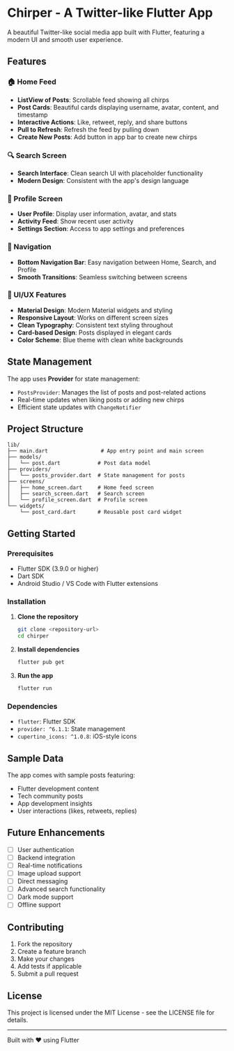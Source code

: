 # Chirper - A Twitter-like Flutter App

A beautiful Twitter-like social media app built with Flutter, featuring a modern UI and smooth user experience.

## Features

### 🏠 Home Feed

- **ListView of Posts**: Scrollable feed showing all chirps
- **Post Cards**: Beautiful cards displaying username, avatar, content, and timestamp
- **Interactive Actions**: Like, retweet, reply, and share buttons
- **Pull to Refresh**: Refresh the feed by pulling down
- **Create New Posts**: Add button in app bar to create new chirps

### 🔍 Search Screen

- **Search Interface**: Clean search UI with placeholder functionality
- **Modern Design**: Consistent with the app's design language

### 👤 Profile Screen

- **User Profile**: Display user information, avatar, and stats
- **Activity Feed**: Show recent user activity
- **Settings Section**: Access to app settings and preferences

### 🧭 Navigation

- **Bottom Navigation Bar**: Easy navigation between Home, Search, and Profile
- **Smooth Transitions**: Seamless switching between screens

### 🎨 UI/UX Features

- **Material Design**: Modern Material widgets and styling
- **Responsive Layout**: Works on different screen sizes
- **Clean Typography**: Consistent text styling throughout
- **Card-based Design**: Posts displayed in elegant cards
- **Color Scheme**: Blue theme with clean white backgrounds

## State Management

The app uses **Provider** for state management:

- `PostsProvider`: Manages the list of posts and post-related actions
- Real-time updates when liking posts or adding new chirps
- Efficient state updates with `ChangeNotifier`

## Project Structure

```
lib/
├── main.dart                 # App entry point and main screen
├── models/
│   └── post.dart            # Post data model
├── providers/
│   └── posts_provider.dart  # State management for posts
├── screens/
│   ├── home_screen.dart     # Home feed screen
│   ├── search_screen.dart   # Search screen
│   └── profile_screen.dart  # Profile screen
└── widgets/
    └── post_card.dart       # Reusable post card widget
```

## Getting Started

### Prerequisites

- Flutter SDK (3.9.0 or higher)
- Dart SDK
- Android Studio / VS Code with Flutter extensions

### Installation

1. **Clone the repository**

   ```bash
   git clone <repository-url>
   cd chirper
   ```

2. **Install dependencies**

   ```bash
   flutter pub get
   ```

3. **Run the app**
   ```bash
   flutter run
   ```

### Dependencies

- `flutter`: Flutter SDK
- `provider: ^6.1.1`: State management
- `cupertino_icons: ^1.0.8`: iOS-style icons

## Sample Data

The app comes with sample posts featuring:

- Flutter development content
- Tech community posts
- App development insights
- User interactions (likes, retweets, replies)

## Future Enhancements

- [ ] User authentication
- [ ] Backend integration
- [ ] Real-time notifications
- [ ] Image upload support
- [ ] Direct messaging
- [ ] Advanced search functionality
- [ ] Dark mode support
- [ ] Offline support

## Contributing

1. Fork the repository
2. Create a feature branch
3. Make your changes
4. Add tests if applicable
5. Submit a pull request

## License

This project is licensed under the MIT License - see the LICENSE file for details.

---

Built with ❤️ using Flutter

